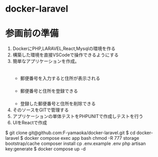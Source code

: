 # docker-laravel
<h1>参画前の準備</h1>
<ol>
<li>DockerにPHP,LARAVEL,React,Mysqlの環境を作る</li>
<li>構築した環境を直接VSCodeで操作できるようにする</li>
<li>簡単なアプリケーションを作成。</li>
<ul>
　<li>郵便番号を入力すると住所が表示される</li>
　<li>郵便番号と住所を登録できる</li>
　<li>登録した郵便番号と住所を削除できる</li>
</ul>
<li>そのソースをGITで管理する</li>
<li>アプリケーションの単体テストをPHPUNITで作成しテストを行う</li>
<li>UIをReactで作成</li>
</ol>
<div style="border: 3px double border-radius:5px;">
$ git clone git@github.com:F-yamaoka/docker-laravel.git
$ cd docker-laravel
$ docker compose exec app bash
chmod -R 777 storage bootstrap/cache
composer install
cp .env.example .env
php artisan key:generate
$ docker compose up -d
</div>